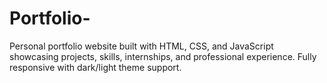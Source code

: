 # Portfolio-
Personal portfolio website built with HTML, CSS, and JavaScript showcasing projects, skills, internships, and professional experience. Fully responsive with dark/light theme support.
